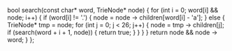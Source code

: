 bool search(const char* word, TrieNode* node) {
for (int i = 0; word[i] && node; i++) {
if (word[i] != '.') {
node = node -> children[word[i] - 'a'];
} else {
TrieNode* tmp = node;
for (int j = 0; j < 26; j++) {
node = tmp -> children[j];
if (search(word + i + 1, node)) {
return true;
}
}
}
}
return node && node -> word;
}
};
​
​
​